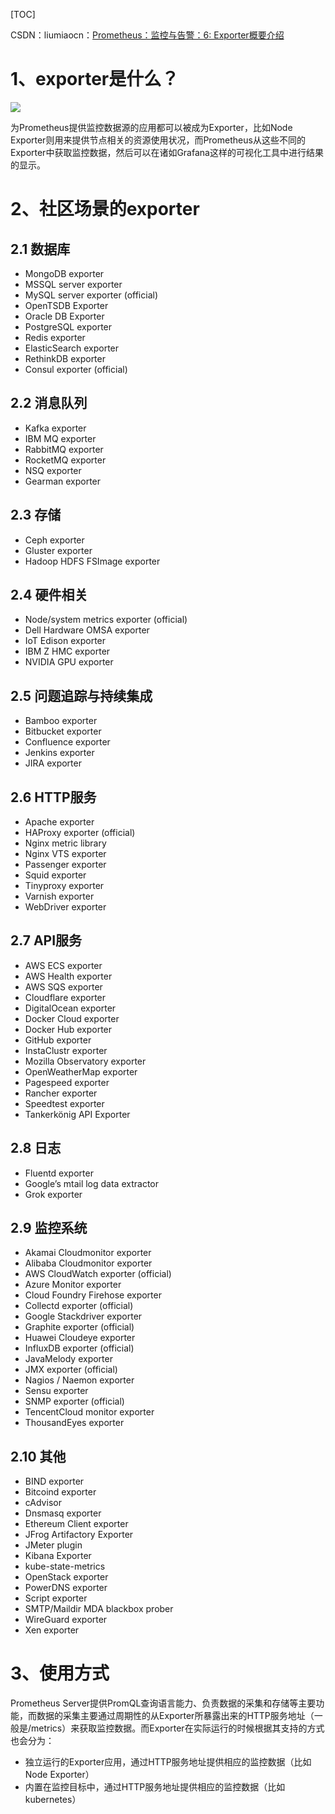 [TOC]

CSDN：liumiaocn：[Prometheus：监控与告警：6: Exporter概要介绍](https://blog.csdn.net/liumiaocn/article/details/103957805)
# 1、exporter是什么？
![](https://www.showdoc.cc/server/api/common/visitfile/sign/bdc914fafe1f79841838c6efa14fc9b6?showdoc=.jpg)

为Prometheus提供监控数据源的应用都可以被成为Exporter，比如Node Exporter则用来提供节点相关的资源使用状况，而Prometheus从这些不同的Exporter中获取监控数据，然后可以在诸如Grafana这样的可视化工具中进行结果的显示。

# 2、社区场景的exporter
## 2.1 数据库
 - MongoDB exporter
 - MSSQL server exporter
 - MySQL server exporter (official)
 - OpenTSDB Exporter
 - Oracle DB Exporter
 - PostgreSQL exporter
 - Redis exporter
 - ElasticSearch exporter
 - RethinkDB exporter
 - Consul exporter (official)

## 2.2 消息队列
 - Kafka exporter
 - IBM MQ exporter
 - RabbitMQ exporter
 - RocketMQ exporter
 - NSQ exporter
 - Gearman exporter

## 2.3 存储
 - Ceph exporter
 - Gluster exporter
 - Hadoop HDFS FSImage exporter

## 2.4 硬件相关
 - Node/system metrics exporter (official)
 - Dell Hardware OMSA exporter
 - IoT Edison exporter
 - IBM Z HMC exporter
 - NVIDIA GPU exporter

## 2.5 问题追踪与持续集成
 - Bamboo exporter
 - Bitbucket exporter
 - Confluence exporter
 - Jenkins exporter
 - JIRA exporter

## 2.6 HTTP服务
 - Apache exporter
 - HAProxy exporter (official)
 - Nginx metric library
 - Nginx VTS exporter
 - Passenger exporter
 - Squid exporter
 - Tinyproxy exporter
 - Varnish exporter
 - WebDriver exporter

## 2.7 API服务
 - AWS ECS exporter
 - AWS Health exporter
 - AWS SQS exporter
 - Cloudflare exporter
 - DigitalOcean exporter
 - Docker Cloud exporter
 - Docker Hub exporter
 - GitHub exporter
 - InstaClustr exporter
 - Mozilla Observatory exporter
 - OpenWeatherMap exporter
 - Pagespeed exporter
 - Rancher exporter
 - Speedtest exporter
 - Tankerkönig API Exporter

## 2.8 日志
 - Fluentd exporter
 - Google’s mtail log data extractor
 - Grok exporter

## 2.9 监控系统
 - Akamai Cloudmonitor exporter
 - Alibaba Cloudmonitor exporter
 - AWS CloudWatch exporter (official)
 - Azure Monitor exporter
 - Cloud Foundry Firehose exporter
 - Collectd exporter (official)
 - Google Stackdriver exporter
 - Graphite exporter (official)
 - Huawei Cloudeye exporter
 - InfluxDB exporter (official)
 - JavaMelody exporter
 - JMX exporter (official)
 - Nagios / Naemon exporter
 - Sensu exporter
 - SNMP exporter (official)
 - TencentCloud monitor exporter
 - ThousandEyes exporter

## 2.10 其他
 - BIND exporter
 - Bitcoind exporter
 - cAdvisor
 - Dnsmasq exporter
 - Ethereum Client exporter
 - JFrog Artifactory Exporter
 - JMeter plugin
 - Kibana Exporter
 - kube-state-metrics
 - OpenStack exporter
 - PowerDNS exporter
 - Script exporter
 - SMTP/Maildir MDA blackbox prober
 - WireGuard exporter
 - Xen exporter

# 3、使用方式
Prometheus Server提供PromQL查询语言能力、负责数据的采集和存储等主要功能，而数据的采集主要通过周期性的从Exporter所暴露出来的HTTP服务地址（一般是/metrics）来获取监控数据。而Exporter在实际运行的时候根据其支持的方式也会分为：
 - 独立运行的Exporter应用，通过HTTP服务地址提供相应的监控数据（比如Node Exporter）
 - 内置在监控目标中，通过HTTP服务地址提供相应的监控数据（比如kubernetes）